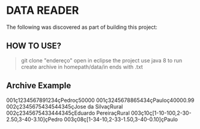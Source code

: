 # DATA READER
The following was discovered as part of building this project:

## HOW TO USE?
 > git clone "endereço"
 > open in eclipse the project
 > use java 8 to run
 > create archive in homepath/data/in ends with .txt

## Archive Example  
  001ç1234567891234çPedroç50000
  001ç3245678865434çPauloç40000.99
  002ç2345675434544345çJose da SilvaçRural
  002ç2345675433444345çEduardo PereiraçRural
  003ç10ç[1-10-100,2-30-2.50,3-40-3.10]çPedro
  003ç08ç[1-34-10,2-33-1.50,3-40-0.10]çPaulo